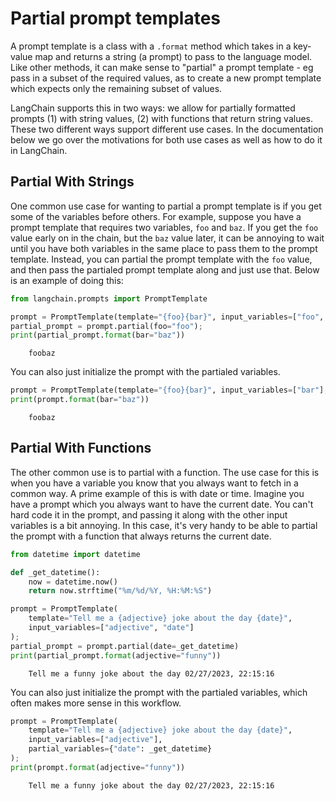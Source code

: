 # Partial prompt templates

A prompt template is a class with a `.format` method which takes in a key-value map and returns a string (a prompt) to pass to the language model. Like other methods, it can make sense to "partial" a prompt template - eg pass in a subset of the required values, as to create a new prompt template which expects only the remaining subset of values.

LangChain supports this in two ways: we allow for partially formatted prompts (1) with string values, (2) with functions that return string values. These two different ways support different use cases. In the documentation below we go over the motivations for both use cases as well as how to do it in LangChain.

## Partial With Strings

One common use case for wanting to partial a prompt template is if you get some of the variables before others. For example, suppose you have a prompt template that requires two variables, `foo` and `baz`. If you get the `foo` value early on in the chain, but the `baz` value later, it can be annoying to wait until you have both variables in the same place to pass them to the prompt template. Instead, you can partial the prompt template with the `foo` value, and then pass the partialed prompt template along and just use that. Below is an example of doing this:

<!-- WARNING: THIS FILE WAS AUTOGENERATED! DO NOT EDIT! Instead, edit the notebook w/the location & name as this file. -->


```python
from langchain.prompts import PromptTemplate
```


```python
prompt = PromptTemplate(template="{foo}{bar}", input_variables=["foo", "bar"])
partial_prompt = prompt.partial(foo="foo");
print(partial_prompt.format(bar="baz"))
```

<CodeOutputBlock lang="python">

```
    foobaz
```

</CodeOutputBlock>

You can also just initialize the prompt with the partialed variables.


```python
prompt = PromptTemplate(template="{foo}{bar}", input_variables=["bar"], partial_variables={"foo": "foo"})
print(prompt.format(bar="baz"))
```

<CodeOutputBlock lang="python">

```
    foobaz
```

</CodeOutputBlock>

## Partial With Functions

The other common use is to partial with a function. The use case for this is when you have a variable you know that you always want to fetch in a common way. A prime example of this is with date or time. Imagine you have a prompt which you always want to have the current date. You can't hard code it in the prompt, and passing it along with the other input variables is a bit annoying. In this case, it's very handy to be able to partial the prompt with a function that always returns the current date.


```python
from datetime import datetime

def _get_datetime():
    now = datetime.now()
    return now.strftime("%m/%d/%Y, %H:%M:%S")
```


```python
prompt = PromptTemplate(
    template="Tell me a {adjective} joke about the day {date}", 
    input_variables=["adjective", "date"]
);
partial_prompt = prompt.partial(date=_get_datetime)
print(partial_prompt.format(adjective="funny"))
```

<CodeOutputBlock lang="python">

```
    Tell me a funny joke about the day 02/27/2023, 22:15:16
```

</CodeOutputBlock>

You can also just initialize the prompt with the partialed variables, which often makes more sense in this workflow.


```python
prompt = PromptTemplate(
    template="Tell me a {adjective} joke about the day {date}", 
    input_variables=["adjective"],
    partial_variables={"date": _get_datetime}
);
print(prompt.format(adjective="funny"))
```

<CodeOutputBlock lang="python">

```
    Tell me a funny joke about the day 02/27/2023, 22:15:16
```

</CodeOutputBlock>
